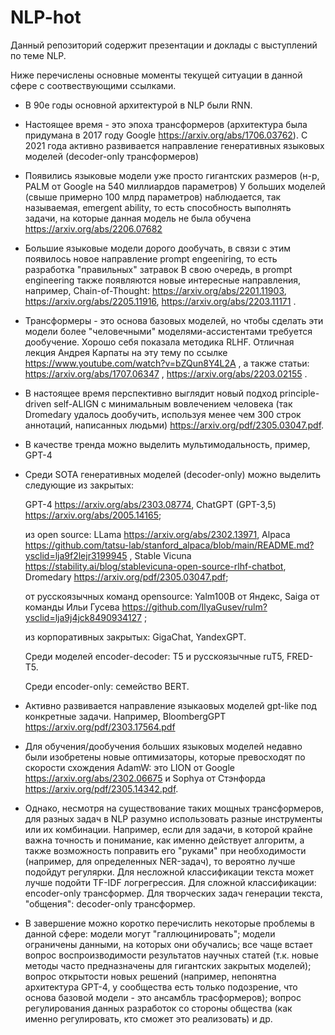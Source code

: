 # NLP-hot

Данный репозиторий содержит презентации и доклады с выступлений по теме NLP.

Ниже перечислены основные моменты текущей ситуации в данной сфере с соотвествующими ссылками.

- В 90е годы основной архитектурой в NLP были RNN.

- Настоящее время - это эпоха трансформеров (архитектура была придумана в 2017 году Google https://arxiv.org/abs/1706.03762). С 2021 года активно развивается направление генеративных языковых моделей (decoder-only трансформеров) 

- Появились языковые модели уже просто гигантских размеров (н-р, PALM от Google на 540 миллиардов параметров)
У больших моделей (свыше примерно 100 млрд параметров) наблюдается, так называемая, emergent ability, то есть способность выполнять задачи, на которые данная модель не была обучена https://arxiv.org/abs/2206.07682

- Большие языковые модели дорого дообучать, в связи с этим появилось новое направление prompt engeeniring, то есть разработка "правильных" затравок
В свою очередь, в prompt engineering также появляются новые интересные направления, например, Chain-of-Thought: https://arxiv.org/abs/2201.11903,
https://arxiv.org/abs/2205.11916, https://arxiv.org/abs/2203.11171 .

- Трансформеры - это основа базовых моделей, но чтобы сделать эти модели более "человечными" моделями-ассистентами требуется дообучение. Хорошо себя показала методика RLHF. Отличная лекция Андрея Карпаты на эту тему по ссылке https://www.youtube.com/watch?v=bZQun8Y4L2A , а также статьи: https://arxiv.org/abs/1707.06347 , https://arxiv.org/abs/2203.02155 . 
  
- В настоящее время перспективно выглядит новый подход principle-driven self-ALIGN с минимальным вовлечением человека (так Dromedary удалось дообучить, используя менее чем 300 строк аннотаций, написанных людьми) https://arxiv.org/pdf/2305.03047.pdf.

- В качестве тренда можно выделить мультимодальность, пример, GPT-4

- Среди SOTA генеративных моделей (decoder-only) можно выделить следующие из закрытых:

   GPT-4 https://arxiv.org/abs/2303.08774, ChatGPT (GPT-3,5) https://arxiv.org/abs/2005.14165;

  из open source: LLama https://arxiv.org/abs/2302.13971, Alpaca https://github.com/tatsu-lab/stanford_alpaca/blob/main/README.md?ysclid=lja9f2lejr3199945 , Stable Vicuna https://stability.ai/blog/stablevicuna-open-source-rlhf-chatbot, Dromedary https://arxiv.org/pdf/2305.03047.pdf;

  от русскоязычных команд opensource: Yalm100B oт Яндекс, Saiga от команды Ильи Гусева https://github.com/IlyaGusev/rulm?ysclid=lja9j4jck8490934127 ;

  из корпоративных закрытых: GigaChat, YandexGPT.  

  Среди моделей encoder-decoder: T5 и русскоязычные ruT5, FRED-T5.

  Среди encoder-only: семейство BERT.

- Активно развивается направление языкаовых моделей gpt-like под конкретные задачи. Например, BloombergGPT https://arxiv.org/pdf/2303.17564.pdf

- Для обучения/дообучения больших языковых моделей недавно были изобретены новые оптимизаторы, которые превосходят по скорости схождения AdamW: это LION от Google https://arxiv.org/abs/2302.06675 и Sophya от Стэнфорда https://arxiv.org/pdf/2305.14342.pdf.

- Однако, несмотря на существование таких мощных трансформеров, для разных задач в NLP разумно использовать разные инструменты или их комбинации. Например, если для задачи, в которой крайне важна точность и понимание, как именно действует алгоритм,  а также возможность поправить его "руками" при необходимости (например, для определенных NER-задач), то вероятно лучше подойдут регулярки. Для несложной классификации текста может лучше подойти TF-IDF логрегрессия. Для сложной классификации: encoder-only трансформер. Для творческих задач генерации текста, "общения": decoder-only трансформер.

- В завершение можно коротко перечислить некоторые проблемы в данной сфере: модели могут "галлюцинировать"; модели ограничены данными, на которых они обучались; все чаще встает вопрос воспроизводимости результатов научных статей (т.к. новые методы часто предназначены для гигантских закрытых моделей); вопрос открытости новых решений (например, непонятна архитектура GPT-4, у сообщества есть только подозрение, что основа базовой модели - это ансамбль трасформеров); вопрос регулирования данных разработок со стороны общества (как именно регулировать, кто сможет это реализовать) и др.

